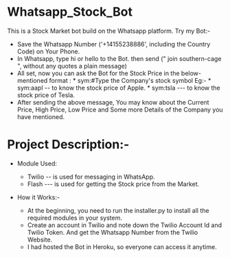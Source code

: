 # Whatsapp_Stock_Bot

This is a Stock Market bot build on the Whatsapp platform.
Try my Bot:-
 * Save the Whatsapp Number ('+14155238886', including the Country Code) on Your Phone.
 * In Whatsapp, type hi or hello to the Bot. then  send (" join southern-cage ", without any quotes a plain message)
 * All set, now you can ask the Bot for the Stock Price in the below-mentioned format :
            * sym:#Type the Company's stock symbol
            Eg:- 
            * sym:aapl  -- to know the stock price of Apple.
            * sym:tsla --- to know the stock price of Tesla.
 * After sending the above message, You may know about the Current Price, High Price, Low Price and Some more Details of the Company you have mentioned.

# Project Description:- 

* Module Used:
   * Twilio -- is used for messaging in WhatsApp. 
   * Flash --- is used for getting the Stock price from the Market.

* How it Works:-
   * At the beginning, you need to run the installer.py to install all the required modules in your system.
   * Create an account in Twilio and note down the Twilio Account Id and Twilio Token. And get the Whatsapp Number from the Twilio Website.
   * I had hosted the Bot in Heroku, so everyone can access it anytime.
